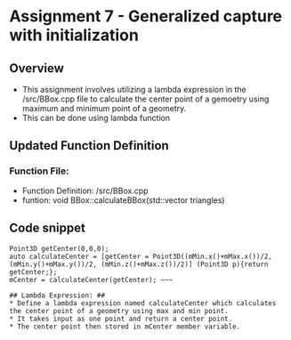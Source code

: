 # Assignment 7 - Generalized capture with initialization #
## Overview ## 
* This assignment involves utilizing a lambda expression in the /src/BBox.cpp file to calculate the center point of a gemoetry using maximum and minimum point of a geometry.
* This can be done using lambda function
## Updated Function Definition ##
### Function File: ###
* Function Definition: /src/BBox.cpp
* funtion: void BBox::calculateBBox(std::vector<Triangle> triangles) 
## Code snippet ##

   ~~~ //calculate center point of the geometry using lambda function
   Point3D getCenter(0,0,0);
   auto calculateCenter = [getCenter = Point3D((mMin.x()+mMax.x())/2, (mMin.y()+mMax.y())/2, (mMin.z()+mMax.z())/2)] (Point3D p){return getCenter;};
   mCenter = calculateCenter(getCenter); ~~~

## Lambda Expression: ##
* Define a lambda expression named calculateCenter which calculates the center point of a geometry using max and min point.
* It takes input as one point and return a center point.
* The center point then stored in mCenter member variable.


